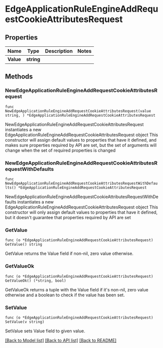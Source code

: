 # EdgeApplicationRuleEngineAddRequestCookieAttributesRequest

## Properties

Name | Type | Description | Notes
------------ | ------------- | ------------- | -------------
**Value** | **string** |  | 

## Methods

### NewEdgeApplicationRuleEngineAddRequestCookieAttributesRequest

`func NewEdgeApplicationRuleEngineAddRequestCookieAttributesRequest(value string, ) *EdgeApplicationRuleEngineAddRequestCookieAttributesRequest`

NewEdgeApplicationRuleEngineAddRequestCookieAttributesRequest instantiates a new EdgeApplicationRuleEngineAddRequestCookieAttributesRequest object
This constructor will assign default values to properties that have it defined,
and makes sure properties required by API are set, but the set of arguments
will change when the set of required properties is changed

### NewEdgeApplicationRuleEngineAddRequestCookieAttributesRequestWithDefaults

`func NewEdgeApplicationRuleEngineAddRequestCookieAttributesRequestWithDefaults() *EdgeApplicationRuleEngineAddRequestCookieAttributesRequest`

NewEdgeApplicationRuleEngineAddRequestCookieAttributesRequestWithDefaults instantiates a new EdgeApplicationRuleEngineAddRequestCookieAttributesRequest object
This constructor will only assign default values to properties that have it defined,
but it doesn't guarantee that properties required by API are set

### GetValue

`func (o *EdgeApplicationRuleEngineAddRequestCookieAttributesRequest) GetValue() string`

GetValue returns the Value field if non-nil, zero value otherwise.

### GetValueOk

`func (o *EdgeApplicationRuleEngineAddRequestCookieAttributesRequest) GetValueOk() (*string, bool)`

GetValueOk returns a tuple with the Value field if it's non-nil, zero value otherwise
and a boolean to check if the value has been set.

### SetValue

`func (o *EdgeApplicationRuleEngineAddRequestCookieAttributesRequest) SetValue(v string)`

SetValue sets Value field to given value.



[[Back to Model list]](../README.md#documentation-for-models) [[Back to API list]](../README.md#documentation-for-api-endpoints) [[Back to README]](../README.md)


